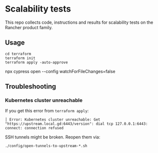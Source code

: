 # Scalability tests

This repo collects code, instructions and results for scalability tests on the Rancher product family.

## Usage

```
cd terraform
terraform init
terraform apply -auto-approve
```

npx cypress open --config watchForFileChanges=false

## Troubleshooting

### Kubernetes cluster unreachable

If you get this error from `terraform apply`:
```
│ Error: Kubernetes cluster unreachable: Get "https://upstream.local.gd:6443/version": dial tcp 127.0.0.1:6443: connect: connection refused
```

SSH tunnels might be broken. Reopen them via:
```shell
./config/open-tunnels-to-upstream-*.sh
```

